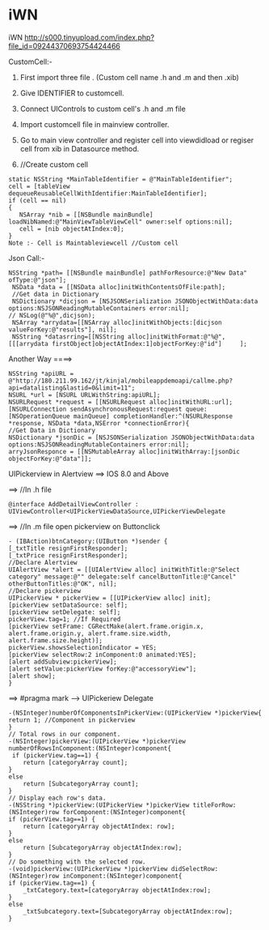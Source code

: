 # iWN
iWN
http://s000.tinyupload.com/index.php?file_id=09244370693754424466

CustomCell:-

1) First import three file . (Custom cell name .h and .m and then .xib)

2) Give IDENTIFIER to customcell.

3) Connect UIControls to custom cell's .h and .m file

4) Import customcell file in mainview controller.

5) Go to main view controller and register cell into viewdidload or regiser cell from xib in Datasource method. 

6)    //Create custom cell

    static NSString *MainTableIdentifier = @"MainTableIdentifier";
    cell = [tableView dequeueReusableCellWithIdentifier:MainTableIdentifier];
    if (cell == nil)
    {
       NSArray *nib = [[NSBundle mainBundle] loadNibNamed:@"MainViewTableViewCell" owner:self options:nil];
       cell = [nib objectAtIndex:0];
    }
    Note :- Cell is Maintableviewcell //Custom cell


Json Call:-

    NSString *path= [[NSBundle mainBundle] pathForResource:@"New Data" ofType:@"json"];
     NSData *data = [[NSData alloc]initWithContentsOfFile:path];
     //Get data in Dictionary
     NSDictionary *dicjson = [NSJSONSerialization JSONObjectWithData:data options:NSJSONReadingMutableContainers error:nil];
    // NSLog(@"%@",dicjson);
     NSArray *arrydata=[[NSArray alloc]initWithObjects:[dicjson valueForKey:@"results"], nil];
     NSString *datasrring=[[NSString alloc]initWithFormat:@"%@",[[[arrydata firstObject]objectAtIndex:1]objectForKey:@"id"]     ];
    
Another Way ====>

    NSString *apiURL = @"http://180.211.99.162/jt/kinjal/mobileappdemoapi/callme.php?api=datalisting&lastid=0&limit=11";
    NSURL *url = [NSURL URLWithString:apiURL];
    NSURLRequest *request = [[NSURLRequest alloc]initWithURL:url];
    [NSURLConnection sendAsynchronousRequest:request queue:[NSOperationQueue mainQueue] completionHandler:^(NSURLResponse  *response, NSData *data,NSError *connectionError){
    //Get Data in Dictionary
    NSDictionary *jsonDic = [NSJSONSerialization JSONObjectWithData:data options:NSJSONReadingMutableContainers error:nil];
    arryJsonResponce = [[NSMutableArray alloc]initWithArray:[jsonDic objectForKey:@"data"]];
    
    
UIPickerview in Alertview ==> IOS 8.0 and Above

==>    //In .h file 

    @interface AddDetailViewController : UIViewController<UIPickerViewDataSource,UIPickerViewDelegate
==>    //In .m file open pickerview on Buttonclick

    - (IBAction)btnCategory:(UIButton *)sender {
    [_txtTitle resignFirstResponder];
    [_txtPrice resignFirstResponder];
    //Declare Alertview
    UIAlertView *alert = [[UIAlertView alloc] initWithTitle:@"Select category" message:@"" delegate:self cancelButtonTitle:@"Cancel" otherButtonTitles:@"OK", nil];
    //Declare pickerview
    UIPickerView * pickerView = [[UIPickerView alloc] init];
    [pickerView setDataSource: self];
    [pickerView setDelegate: self];
    pickerView.tag=1; //If Required
    [pickerView setFrame: CGRectMake(alert.frame.origin.x, alert.frame.origin.y, alert.frame.size.width, alert.frame.size.height)];
    pickerView.showsSelectionIndicator = YES;
    [pickerView selectRow:2 inComponent:0 animated:YES];
    [alert addSubview:pickerView];
    [alert setValue:pickerView forKey:@"accessoryView"];
    [alert show];
    }
==>    #pragma mark --> UIPickeriew Delegate

    -(NSInteger)numberOfComponentsInPickerView:(UIPickerView *)pickerView{
    return 1; //Component in pickerview
    }
    // Total rows in our component.
    -(NSInteger)pickerView:(UIPickerView *)pickerView numberOfRowsInComponent:(NSInteger)component{
     if (pickerView.tag==1) {
        return [categoryArray count];
    }
    else
        return [SubcategoryArray count];
    }
    // Display each row's data.
    -(NSString *)pickerView:(UIPickerView *)pickerView titleForRow:(NSInteger)row forComponent:(NSInteger)component{
    if (pickerView.tag==1) {
        return [categoryArray objectAtIndex: row];
    }
    else
        return [SubcategoryArray objectAtIndex:row];
    }
    // Do something with the selected row.
    -(void)pickerView:(UIPickerView *)pickerView didSelectRow:(NSInteger)row inComponent:(NSInteger)component{
    if (pickerView.tag==1) {
        _txtCategory.text=[categoryArray objectAtIndex:row];
    }
    else
        _txtSubcategory.text=[SubcategoryArray objectAtIndex:row];
    }






